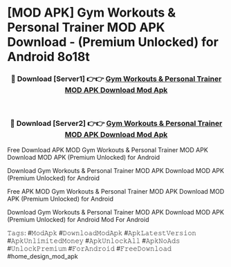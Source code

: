 # [MOD APK] Gym Workouts & Personal Trainer MOD APK Download - (Premium Unlocked) for Android 8o18t



<div align="center">
<h3>🔴 Download [Server1] 👉👉 <a href="https://momento.my/?title=Gym_Workouts_&_Personal_Trainer_MOD_APK_Download">Gym Workouts & Personal Trainer MOD APK Download Mod Apk</a></h3><br>

<h3>🔴 Download [Server2] 👉👉 <a href="https://momento.my/?title=Gym_Workouts_&_Personal_Trainer_MOD_APK_Download">Gym Workouts & Personal Trainer MOD APK Download Mod Apk</a></h3>
</div>



Free Download APK MOD Gym Workouts & Personal Trainer MOD APK Download MOD APK (Premium Unlocked) for Android

Download Gym Workouts & Personal Trainer MOD APK Download MOD APK (Premium Unlocked) for Android

Free APK MOD Gym Workouts & Personal Trainer MOD APK Download MOD APK (Premium Unlocked) for Android

Download Gym Workouts & Personal Trainer MOD APK Download MOD APK (Premium Unlocked) for Android Mod For Android

𝚃𝚊𝚐𝚜: #𝙼𝚘𝚍𝙰𝚙𝚔 #𝙳𝚘𝚠𝚗𝚕𝚘𝚊𝚍𝙼𝚘𝚍𝙰𝚙𝚔 #𝙰𝚙𝚔𝙻𝚊𝚝𝚎𝚜𝚝𝚅𝚎𝚛𝚜𝚒𝚘𝚗 #𝙰𝚙𝚔𝚄𝚗𝚕𝚒𝚖𝚒𝚝𝚎𝚍𝙼𝚘𝚗𝚎𝚢 #𝙰𝚙𝚔𝚄𝚗𝚕𝚘𝚌𝚔𝙰𝚕𝚕 #𝙰𝚙𝚔𝙽𝚘𝙰𝚍𝚜 #𝚄𝚗𝚕𝚘𝚌𝚔𝙿𝚛𝚎𝚖𝚒𝚞𝚖 #𝙵𝚘𝚛𝙰𝚗𝚍𝚛𝚘𝚒𝚍 #𝙵𝚛𝚎𝚎𝙳𝚘𝚠𝚗𝚕𝚘𝚊𝚍 #home_design_mod_apk
